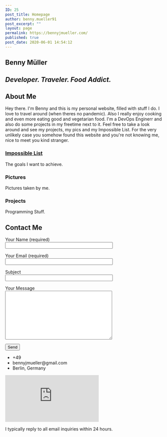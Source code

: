 ```yaml
---
ID: 25
post_title: Homepage
author: benny.mueller91
post_excerpt: ""
layout: page
permalink: https://bennyjmueller.com/
published: true
post_date: 2020-06-01 14:54:12
---
```

<h2>Benny Müller</h2>		
			<h2><i>Developer. Traveler.  Food Addict.</i></h2>		
			<h2>About Me</h2>		
			Hey there. I'm Benny and this is my personal website, filled with stuff I do. I love to travel around (when theres no pandemic). Also I really enjoy cooking and even more eating good and vegetarian food. I'm a DevOps Enginerr and also do some projects in my freetime next to it.  Feel free to take a look around and see my projects, my pics and my Impossible List. For the very unlikely case you somehow found this website and you're not knowing me, nice to meet you kind stranger.  		
				<a href="#films">
								</a>
				<h3>
					<a href="#films">Impossible List</a>
				</h3>
								<p>The goals I want to achieve.</p>
				<h3>
					Pictures
				</h3>
								<p>Pictures taken by me.</p>
				<h3>
					Projects
				</h3>
								<p>Programming Stuff.</p>
			<h2>Contact Me</h2>		
<form action="/wp-admin/admin-ajax.php#wpcf7-f62-o1" method="post" novalidate="novalidate">
<input type="hidden" name="_wpcf7" value="62" />
<input type="hidden" name="_wpcf7_version" value="5.1.9" />
<input type="hidden" name="_wpcf7_locale" value="en_US" />
<input type="hidden" name="_wpcf7_unit_tag" value="wpcf7-f62-o1" />
<input type="hidden" name="_wpcf7_container_post" value="0" />
<p><label> Your Name (required)<br />
    <input type="text" name="your-name" value="" size="40" aria-required="true" aria-invalid="false" /> </label></p>
<p><label> Your Email (required)<br />
    <input type="email" name="your-email" value="" size="40" aria-required="true" aria-invalid="false" /> </label></p>
<p><label> Subject<br />
    <input type="text" name="your-subject" value="" size="40" aria-invalid="false" /> </label></p>
<p><label> Your Message<br />
    <textarea name="your-message" cols="40" rows="10" aria-invalid="false"></textarea> </label></p>
<p><input type="submit" value="Send" /></p>
</form>            
					<ul>
							<li >
										+49 
									</li>
								<li >
										bennyjmueller@gmail.com
									</li>
								<li >
										Berlin, Germany
									</li>
						</ul>
			<iframe frameborder="0" scrolling="no" marginheight="0" marginwidth="0" src="https://maps.google.com/maps?q=Berlin%2C%20Germany&amp;t=m&amp;z=10&amp;output=embed&amp;iwloc=near" aria-label="Berlin, Germany"></iframe>		
			<p>I typically reply to all email inquiries within 24 hours.</p>